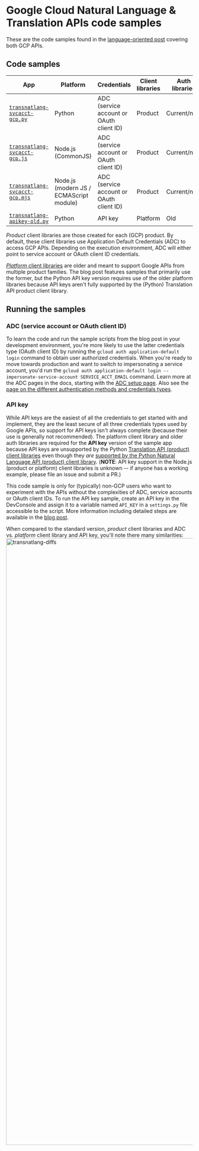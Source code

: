 # Google Cloud Natural Language & Translation APIs code samples

These are the code samples found in the [language-oriented post](https://dev.to/wescpy/text-based-language-processing-enhanced-with-aiml-1b1h) covering both GCP APIs.


## Code samples
App | Platform | Credentials | Client libraries | Auth libraries
--- | --- | --- | --- | ---
[`transnatlang-svcacct-gcp.py`](transnatlang-svcacct-gcp.py) | Python | ADC (service account or OAuth client ID) | Product | Current/new
[`transnatlang-svcacct-gcp.js`](transnatlang-svcacct-gcp.js) | Node.js (CommonJS) | ADC (service account or OAuth client ID) | Product | Current/new
[`transnatlang-svcacct-gcp.mjs`](transnatlang-svcacct-gcp.mjs) | Node.js (modern JS / ECMAScript module) | ADC (service account or OAuth client ID) | Product | Current/new
[`transnatlang-apikey-old.py`](transnatlang-apikey-old.py) | Python | API key | Platform | Old

_Product_ client libraries are those created for each (GCP) product. By default, these client libraries use Application Default Credentials (ADC) to access GCP APIs. Depending on the execution environment, ADC will either point to service account or OAuth client ID credentials.

[_Platform_ client libraries](https://developers.google.com/api-client-library) are older and meant to support Google APIs from multiple product families. The blog post features samples that primarily use the former, but the Python API key version requires use of the older platform libraries because API keys aren't fully supported by the (Python) Translation API product client library.


## Running the samples

### ADC (service account or OAuth client ID)
To learn the code and run the sample scripts from the blog post in your development environment, you're more likely to use the latter credentials type (OAuth client ID) by running the `gcloud auth application-default login` command to obtain user authorized credentials. When you're ready to move towards production and want to switch to impersonating a service account, you'd run the `gcloud auth application-default login --impersonate-service-account SERVICE_ACCT_EMAIL` command. Learn more at the ADC pages in the docs, starting with the [ADC setup page](https://cloud.google.com/docs/authentication/provide-credentials-adc). Also see the [page on the different authentication methods and credentials types](https://cloud.google.com/docs/authentication).

### API key
While API keys are the easiest of all the credentials to get started with and implement, they are the least secure of all three credentials types used by Google APIs, so support for API keys isn't always complete (because their use is generally not recommended). The platform client library and older auth libraries are required for the **API key** version of the sample app because API keys are unsupported by the Python [Translation API (product) client libraries](https://cloud.google.com/translate/docs/setup#installing_client_libraries) even though they _are_ [supported by the Python Natural Language API (product) client library](https://cloud.google.com/docs/authentication/api-keys#using-with-client-libs). (**NOTE**: API key support in the Node.js (product or platform) client libraries is unknown -- if anyone has a working example, please file an issue and submit a PR.)

This code sample is only for (typically) non-GCP users who want to experiment with the APIs without the complexities of ADC, service accounts or OAuth client IDs. To run the API key sample, create an API key in the DevConsole and assign it to a variable named `API_KEY` in a `settings.py` file accessible to the script. More information including detailed steps are available in the [blog post](https://dev.to/wescpy/text-based-language-processing-enhanced-with-aiml-1b1h).

When compared to the standard version, _product_ client libraries and ADC vs. _platform_ client library and API key, you'll note there many similarities:
<img width="1639" alt="transnatlang-diffs" src="https://github.com/wescpy/google/assets/1102504/0ae03ec6-afb0-4fbc-b644-c3e12c41a548">
